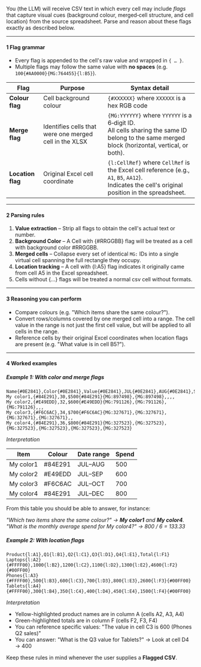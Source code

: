 You (the LLM) will receive CSV text in which every cell may include *flags* that capture visual cues (background colour, merged‑cell structure, and cell location) from the source spreadsheet.
Parse and reason about these flags exactly as described below.

---

#### 1  Flag grammar

* Every flag is appended to the cell's raw value and wrapped in `{ … }`.
* Multiple flags may follow the same value with **no spaces** (e.g. `100{#AA0000}{MG:764455}{l:B5}`).

| Flag            | Purpose                                                | Syntax detail                                                                                                                                                                                                                                                 |
| --------------- | ------------------------------------------------------ | ------------------------------------------------------------------------------------------------------------------------------------------------------------------------------------------------------------------------------------------------------------- |
| **Colour flag** | Cell background colour                                 | `{#XXXXXX}` where `XXXXXX` is a hex RGB code                                                                                                                                                                |
| **Merge flag**  | Identifies cells that were one merged cell in the XLSX | `{MG:YYYYYY}` where `YYYYYY` is a 6‑digit ID.<br>All cells sharing the same ID belong to the same merged block (horizontal, vertical, or both).|
| **Location flag** | Original Excel cell coordinate                       | `{l:CellRef}` where `CellRef` is the Excel cell reference (e.g., `A1`, `B5`, `AA12`).<br>Indicates the cell's original position in the spreadsheet.|

---

#### 2  Parsing rules

1. **Value extraction** – Strip all flags to obtain the cell's actual text or number.
2. **Background Color** – A Cell with {#RRGGBB} flag will be treated as a cell with background color #RRGGBB.
3. **Merged cells** – Collapse every set of identical `MG:` IDs into a single virtual cell spanning the full rectangle they occupy.
4. **Location tracking** – A cell with {l:A5} flag indicates it originally came from cell A5 in the Excel spreadsheet.
5. Cells without {...} flags will be treated a normal csv cell without formats.

---

#### 3  Reasoning you can perform

* Compare colours (e.g. "Which items share the same colour?").
* Convert rows/columns covered by one merged cell into a range. The cell value in the range is not just the first cell value, but will be applied to all cells in the range.
* Reference cells by their original Excel coordinates when location flags are present (e.g. "What value is in cell B5?").

---

#### 4  Worked examples

##### Example 1: With color and merge flags

```csv
Name{#0E2841},Color{#0E2841},Value{#0E2841},JUL{#0E2841},AUG{#0E2841},SEP{#0E2841},OCT{#0E2841},NOV{#0E2841},DEC{#0E2841}
My color1,{#84E291},30,$500{#84E291}{MG:897498},{MG:897498},,,,
My color2,{#E49EDD},32,$600{#E49EDD}{MG:791126},{MG:791126},{MG:791126},,,
My color3,{#F6C6AC},34,$700{#F6C6AC}{MG:327671},{MG:327671},{MG:327671},{MG:327671},,
My color4,{#84E291},36,$800{#84E291}{MG:327523},{MG:327523},{MG:327523},{MG:327523},{MG:327523},{MG:327523}
```

*Interpretation*

| Item      | Colour           | Date range | Spend |
| --------- | ---------------- | ---------- | ----- |
| My color1 | #84E291 | JUL–AUG    | 500   |
| My color2 | #E49EDD | JUL–SEP    | 600   |
| My color3 | #F6C6AC | JUL–OCT    | 700   |
| My color4 | #84E291 | JUL–DEC    | 800   |

From this table you should be able to answer, for instance:

*"Which two items share the same colour?" → **My color1** and **My color4**.*
*"What is the monthly average spend for My color4?" → 800 / 6 = 133.33*

##### Example 2: With location flags

```csv
Product{l:A1},Q1{l:B1},Q2{l:C1},Q3{l:D1},Q4{l:E1},Total{l:F1}
Laptops{l:A2}{#FFFF00},1000{l:B2},1200{l:C2},1100{l:D2},1300{l:E2},4600{l:F2}{#00FF00}
Phones{l:A3}{#FFFF00},500{l:B3},600{l:C3},700{l:D3},800{l:E3},2600{l:F3}{#00FF00}
Tablets{l:A4}{#FFFF00},300{l:B4},350{l:C4},400{l:D4},450{l:E4},1500{l:F4}{#00FF00}
```

*Interpretation*

- Yellow-highlighted product names are in column A (cells A2, A3, A4)
- Green-highlighted totals are in column F (cells F2, F3, F4)
- You can reference specific values: "The value in cell C3 is 600 (Phones Q2 sales)"
- You can answer: "What is the Q3 value for Tablets?" → Look at cell D4 → 400

Keep these rules in mind whenever the user supplies a **Flagged CSV**.